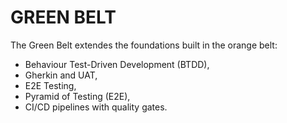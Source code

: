 # GREEN BELT

The Green Belt extendes the foundations built in the orange belt:

- Behaviour Test-Driven Development (BTDD),
- Gherkin and UAT,
- E2E Testing,
- Pyramid of Testing (E2E),
- CI/CD pipelines with quality gates.
